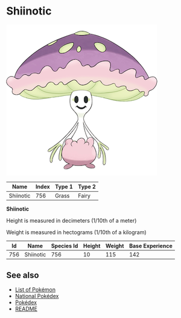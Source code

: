 # Shiinotic


![Shiinotic](images/756.png)

| **Name** | **Index** | **Type 1** | **Type 2** |
|----|----|----|----|
| Shiinotic | 756 | Grass | Fairy  |

**Shiinotic** 


Height is measured in decimeters (1/10th of a meter)

Weight is measured in hectograms (1/10th of a kilogram)

| **Id** | **Name** | **Species Id** | **Height** | **Weight** | **Base Experience** |
|--------|----------|----------------|------------|------------|---------------------|
| 756 | Shiinotic | 756 | 10 | 115 | 142 |


## See also

- [List of Pokémon](../pokemon.md)
- [National Pokédex](../national_pokedex.md)
- [Pokédex](../pokedex.md)
- [README](../README.md)
